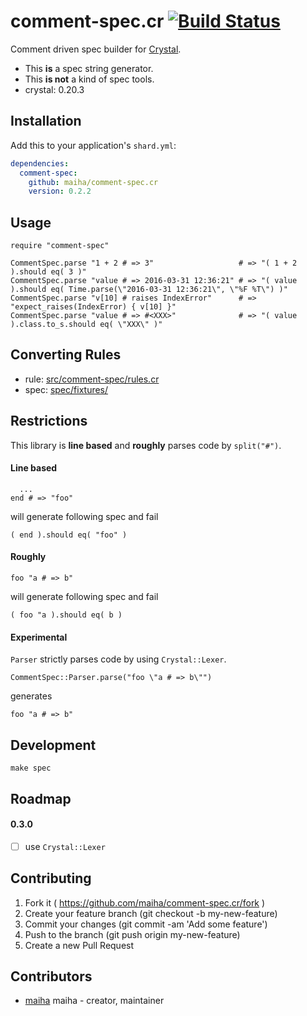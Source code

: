 # comment-spec.cr [![Build Status](https://travis-ci.org/maiha/comment-spec.cr.svg?branch=master)](https://travis-ci.org/maiha/comment-spec.cr)

Comment driven spec builder for [Crystal](http://crystal-lang.org/).

- This **is** a spec string generator.
- This **is not** a kind of spec tools.
- crystal: 0.20.3

## Installation

Add this to your application's `shard.yml`:

```yaml
dependencies:
  comment-spec:
    github: maiha/comment-spec.cr
    version: 0.2.2
```

## Usage

```crystal
require "comment-spec"

CommentSpec.parse "1 + 2 # => 3"                   # => "( 1 + 2 ).should eq( 3 )"
CommentSpec.parse "value # => 2016-03-31 12:36:21" # => "( value ).should eq( Time.parse(\"2016-03-31 12:36:21\", \"%F %T\") )"
CommentSpec.parse "v[10] # raises IndexError"      # => "expect_raises(IndexError) { v[10] }"
CommentSpec.parse "value # => #<XXX>"              # => "( value ).class.to_s.should eq( \"XXX\" )"
```

## Converting Rules

- rule: [src/comment-spec/rules.cr](./src/comment-spec/rules.cr)
- spec: [spec/fixtures/](./spec/fixtures/)

## Restrictions

This library is **line based** and **roughly** parses code by `split("#")`.

#### Line based

```
  ...
end # => "foo"
```

will generate following spec and fail

```
( end ).should eq( "foo" )
```

#### Roughly

```
foo "a # => b"
```

will generate following spec and fail

```
( foo "a ).should eq( b )
```

#### Experimental

`Parser` strictly parses code by using `Crystal::Lexer`.

```crystal
CommentSpec::Parser.parse("foo \"a # => b\"")
```

generates

```
foo "a # => b"
```

## Development

```shell
make spec
```

## Roadmap

#### 0.3.0

- [ ] use `Crystal::Lexer`

## Contributing

1. Fork it ( https://github.com/maiha/comment-spec.cr/fork )
2. Create your feature branch (git checkout -b my-new-feature)
3. Commit your changes (git commit -am 'Add some feature')
4. Push to the branch (git push origin my-new-feature)
5. Create a new Pull Request

## Contributors

- [maiha](https://github.com/maiha) maiha - creator, maintainer
